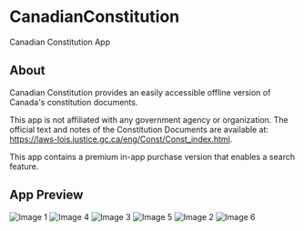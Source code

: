 # CanadianConstitution
Canadian Constitution App

## About

Canadian Constitution provides an easily accessible offline version of Canada's constitution documents.

This app is not affiliated with any government agency or organization. The official text and notes of the Constitution Documents are available at: https://laws-lois.justice.gc.ca/eng/Const/Const_index.html. 

This app contains a premium in-app purchase version that enables a search feature.

## App Preview

![Image 1](https://i.ibb.co/ckccPNP/Simulator-Screen-Shot-i-Phone-6s-Plus-2020-01-21-at-19-08-07.png)
![Image 4](https://i.ibb.co/GMc0FBb/Simulator-Screen-Shot-i-Phone-6s-Plus-2020-01-21-at-19-06-55.png)
![Image 3](https://i.ibb.co/hRRpHtL/Simulator-Screen-Shot-i-Phone-6s-Plus-2020-01-21-at-19-06-58.png)
![Image 5](https://i.ibb.co/BzYYxPY/Simulator-Screen-Shot-i-Phone-6s-Plus-2020-01-21-at-19-06-52.png)
![Image 2](https://i.ibb.co/VwZMTwq/Simulator-Screen-Shot-i-Phone-6s-Plus-2020-01-21-at-19-07-19.png)
![Image 6](https://i.ibb.co/sQ576Rr/Simulator-Screen-Shot-i-Phone-6s-Plus-2020-01-22-at-19-30-01.png)
